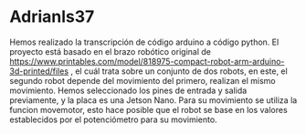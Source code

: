 # Adrianls37
Hemos realizado la transcripción de código arduino a código python. El proyecto está basado en el brazo robótico original de https://www.printables.com/model/818975-compact-robot-arm-arduino-3d-printed/files , el cuál trata sobre un conjunto de dos robots, en este, el segundo robot depende del movimiento del primero, realizan el mismo movimiento. Hemos seleccionado los pines de entrada y salida previamente, y la placa es una Jetson Nano. Para su movimiento se utiliza la funcion movemotor, esto hace posible que el robot se base en los valores establecidos por el potenciómetro para su movimiento.
